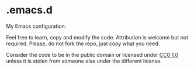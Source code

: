 .emacs.d
========

My Emacs configuration.

Feel free to learn, copy and modify the code. Attribution is welcome
but not required. Please, do not fork the repo, just copy what you
need.

Consider the code to be in the public domain or licensed under
[CC0 1.0]() unless it is stolen from someone else under the different
license.

[C00 1.0]: http://creativecommons.org/publicdomain/zero/1.0/legalcode
